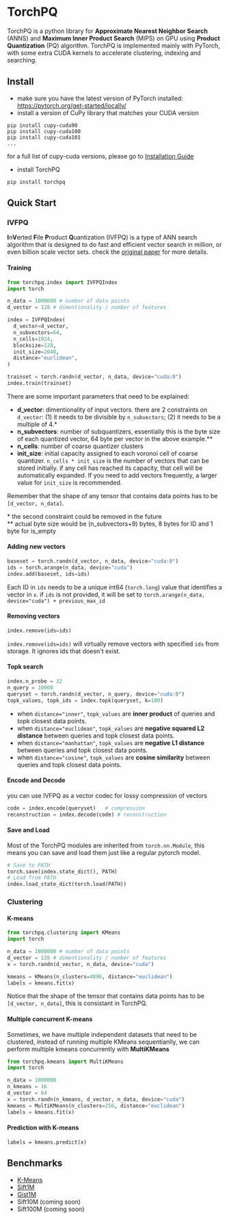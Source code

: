 # TorchPQ
TorchPQ is a python library for **Approximate Nearest Neighbor Search** (ANNS) and **Maximum Inner Product Search** (MIPS) on GPU using **Product Quantization** (PQ) algorithm. TorchPQ is implemented mainly with PyTorch, with some extra CUDA kernels to accelerate clustering, indexing and searching.

## Install
- make sure you have the latest version of PyTorch installed: https://pytorch.org/get-started/locally/
- install a version of CuPy library that matches your CUDA version
```
pip install cupy-cuda90
pip install cupy-cuda100
pip install cupy-cuda101
...
```
for a full list of cupy-cuda versions, please go to [Installation Guide](https://docs.cupy.dev/en/stable/install.html#installing-cupy)
- install TorchPQ
```
pip install torchpq
```

## Quick Start
### IVFPQ
**I**n**V**erted **F**ile **P**roduct **Q**uantization (IVFPQ) is a type of ANN search algorithm that is designed to do fast and efficient vector search in million, or even billion scale vector sets. check the [original paper](https://hal.inria.fr/inria-00514462v2/document) for more details.  

#### Training
```python
from torchpq.index import IVFPQIndex
import torch

n_data = 1000000 # number of data points
d_vector = 128 # dimentionality / number of features

index = IVFPQIndex(
  d_vector=d_vector,
  n_subvectors=64,
  n_cells=1024,
  blocksize=128,
  init_size=2048,
  distance="euclidean",
)

trainset = torch.randn(d_vector, n_data, device="cuda:0")
index.train(trainset)
```
There are some important parameters that need to be explained:
- **d_vector**: dimentionality of input vectors. there are 2 constraints on `d_vector`: (1) it needs to be divisible by `n_subvectors`; (2) it needs to be a multiple of 4.*
- **n_subvectors**: number of subquantizers, essentially this is the byte size of each quantized vector, 64 byte per vector in the above example.**
- **n_cells**: number of coarse quantizer clusters
- **init_size**: initial capacity assigned to each voronoi cell of coarse quantizer.
`n_cells * init_size` is the number of vectors that can be stored initially. if any cell has reached its capacity, that cell will be automatically expanded.
If you need to add vectors frequently, a larger value for `init_size` is recommended.

Remember that the shape of any tensor that contains data points has to be ```[d_vector, n_data]```.

\* the second constraint could be removed in the future  
\*\* actual byte size would be (n_subvectors+9) bytes, 8 bytes for ID and 1 byte for is_empty
#### Adding new vectors
```python
baseset = torch.randn(d_vector, n_data, device="cuda:0")
ids = torch.arange(n_data, device="cuda")
index.add(baseset, ids=ids)
```
Each ID in `ids` needs to be a unique int64 (`torch.long`) value that identifies a vector in `x`.
if `ids` is not provided, it will be set to `torch.arange(n_data, device="cuda") + previous_max_id`

#### Removing vectors
```python
index.remove(ids=ids)
```
`index.remove(ids=ids)` will virtually remove vectors with specified `ids` from storage.
It ignores ids that doesn't exist.

#### Topk search
```python
index.n_probe = 32
n_query = 10000
queryset = torch.randn(d_vector, n_query, device="cuda:0")
topk_values, topk_ids = index.topk(queryset, k=100)
```
- when `distance="inner"`, `topk_values` are **inner product** of queries and topk closest data points.
- when `distance="euclidean"`, `topk_values` are **negative squared L2 distance** between queries and topk closest data points.
- when `distance="manhattan"`, `topk_values` are **negative L1 distance** between queries and topk closest data points.
- when `distance="cosine"`, `topk_values` are **cosine similarity** between queries and topk closest data points.

#### Encode and Decode
you can use IVFPQ as a vector codec for lossy compression of vectors
```python
code = index.encode(queryset)   # compression
reconstruction = index.decode(code) # reconstruction
```

#### Save and Load
Most of the TorchPQ modules are inherited from `torch.nn.Module`, this means you can save and load them just like a regular pytorch model.
```python
# Save to PATH
torch.save(index.state_dict(), PATH)
# Load from PATH
index.load_state_dict(torch.load(PATH))
```
### Clustering
#### K-means
```python
from torchpq.clustering import KMeans
import torch

n_data = 1000000 # number of data points
d_vector = 128 # dimentionality / number of features
x = torch.randn(d_vector, n_data, device="cuda")

kmeans = KMeans(n_clusters=4096, distance="euclidean")
labels = kmeans.fit(x)
```
Notice that the shape of the tensor that contains data points has to be ```[d_vector, n_data]```, this is consistant in TorchPQ.

#### Multiple concurrent K-means
Sometimes, we have multiple independent datasets that need to be clustered,
instead of running multiple KMeans sequentianlly,
we can perform multiple kmeans concurrently with **MultiKMeans**
```python
from torchpq.kmeans import MultiKMeans
import torch

n_data = 1000000
n_kmeans = 16
d_vector = 64
x = torch.randn(n_kmeans, d_vector, n_data, device="cuda")
kmeans = MultiKMeans(n_clusters=256, distance="euclidean")
labels = kmeans.fit(x)
```
#### Prediction with K-means
```
labels = kmeans.predict(x)
```

## Benchmarks
- [K-Means](/benchmark/turing/kmeans/README.md)
- [Sift1M](/benchmark/turing/sift1m/README.md)
- [Gist1M](/benchmark/turing/gist1m/README.md)
- Sift10M (coming soon)
- Sift100M (coming soon)